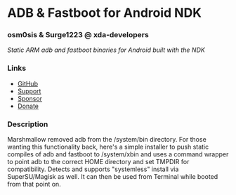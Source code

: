 # ADB & Fastboot for Android NDK
### osm0sis & Surge1223 @ xda-developers
*Static ARM adb and fastboot binaries for Android built with the NDK*

### Links
* [GitHub](https://github.com/Magisk-Modules-Repo/adb-Installer)
* [Support](https://forum.xda-developers.com/showthread.php?t=2239421)
* [Sponsor](https://github.com/sponsors/osm0sis)
* [Donate](https://forum.xda-developers.com/donatetome.php?u=4544860)

### Description
Marshmallow removed adb from the /system/bin directory. For those wanting this functionality back, here's a simple installer to push static compiles of adb and fastboot to /system/xbin and uses a command wrapper to point adb to the correct HOME directory and set TMPDIR for compatibility. Detects and supports "systemless" install via SuperSU/Magisk as well. It can then be used from Terminal while booted from that point on.
